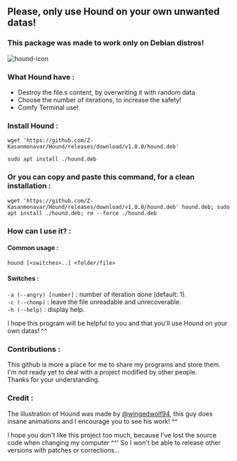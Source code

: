 ## Please, only use Hound on your own unwanted datas!  
### This package was made to work only on Debian distros!  
![hound-icon](https://github.com/Z-Kasanmonavar/Hound/assets/47051741/0c73d35c-1037-4a83-b0e9-f831705d4f42)
### What Hound have :
* Destroy the file.s content, by overwriting it with random data
* Choose the number of iterations, to increase the safety!
* Comfy Terminal use!

### Install Hound :
```
wget 'https://github.com/Z-Kasanmonavar/Hound/releases/download/v1.0.0/hound.deb'
```
```
sudo apt install ./hound.deb
```

### Or you can copy and paste this command, for a clean installation :  

```
wget 'https://github.com/Z-Kasanmonavar/Hound/releases/download/v1.0.0/hound.deb' hound.deb; sudo apt install ./hound.deb; rm --force ./hound.deb
```

### How can I use it? :

#### Common usage :   
`hound [<switches>..] <folder/file>`   

#### Switches :  
`-a (--angry) [number]` : number of iteration done (default: 1).  
`-c (--chomp)` : leave the file unreadable and unrecoverable.  
`-h (--help)` : display help.  

I hope this program will be helpful to you and that you'll use Hound on your own datas! ^^

### Contributions : 
This github is more a place for me to share my programs and store them.  
I'm not ready yet to deal with a project modified by other people.  
Thanks for your understanding.  

### Credit :
The illustration of Hound was made by [@wingedwolf94](https://www.youtube.com/@wingedwolf94), this guy does insane animations and I encourage you to see his work! ^^  

I hope you don't like this project too much, because I've lost the source code when changing my computer ^^'
So I won't be able to release other versions with patches or corrections...
